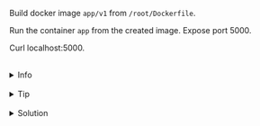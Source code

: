 
Build docker image `app/v1` from `/root/Dockerfile`.

Run the container `app` from the created image. Expose port 5000.

Curl localhost:5000.


<br>
<details><summary>Info</summary>
<br>

```plain

To run container with exposed port use -p flag.

```

</details>

<br>
<details><summary>Tip</summary>
<br>

```plain
Use `docker build` and `docker run` commands. 
Use --help flag to see the help.
```

</details>


<br>
<details><summary>Solution</summary>
<br>

<br>

Build app/v1 image

<br>

```plain
docker build -t app/v1 .
```

<br>

Run the container with exposed port 5000.

<br>

```plain
docker run -d -p 5000:5000 —name app app/v1 
```{{exec}}

<br>

Curl localhost:5000:

<br>

```plain
curl localhost:5000
```{{exec}}

<br>
